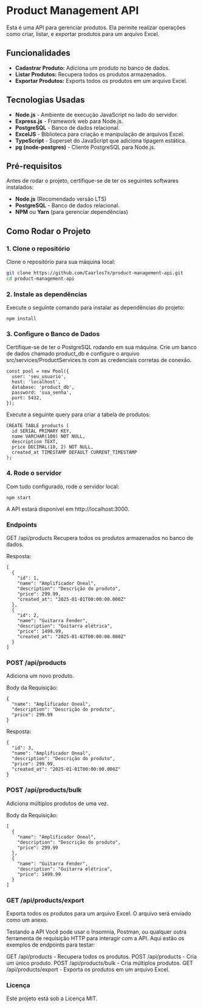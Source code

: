 # Product Management API

Esta é uma API para gerenciar produtos. Ela permite realizar operações como criar, listar, e exportar produtos para um arquivo Excel.

## Funcionalidades

- **Cadastrar Produto:** Adiciona um produto no banco de dados.
- **Listar Produtos:** Recupera todos os produtos armazenados.
- **Exportar Produtos:** Exports todos os produtos em um arquivo Excel.

## Tecnologias Usadas

- **Node.js** - Ambiente de execução JavaScript no lado do servidor.
- **Express.js** - Framework web para Node.js.
- **PostgreSQL** - Banco de dados relacional.
- **ExcelJS** - Biblioteca para criação e manipulação de arquivos Excel.
- **TypeScript** - Superset do JavaScript que adiciona tipagem estática.
- **pg (node-postgres)** - Cliente PostgreSQL para Node.js.

## Pré-requisitos

Antes de rodar o projeto, certifique-se de ter os seguintes softwares instalados:

- **Node.js** (Recomendado versão LTS)
- **PostgreSQL** - Banco de dados relacional.
- **NPM** ou **Yarn** (para gerenciar dependências)

## Como Rodar o Projeto

### 1. Clone o repositório

Clone o repositório para sua máquina local:

```bash
git clone https://github.com/Caarlos7x/product-management-api.git
cd product-management-api
```

### 2. Instale as dependências
Execute o seguinte comando para instalar as dependências do projeto:

```
npm install
```

### 3. Configure o Banco de Dados
Certifique-se de ter o PostgreSQL rodando em sua máquina. Crie um banco de dados chamado product_db e configure o arquivo src/services/ProductServices.ts com as credenciais corretas de conexão.

```
const pool = new Pool({
  user: 'seu_usuario',
  host: 'localhost',
  database: 'product_db',
  password: 'sua_senha',
  port: 5432,
});
```
Execute a seguinte query para criar a tabela de produtos:
```
CREATE TABLE products (
  id SERIAL PRIMARY KEY,
  name VARCHAR(100) NOT NULL,
  description TEXT,
  price DECIMAL(10, 2) NOT NULL,
  created_at TIMESTAMP DEFAULT CURRENT_TIMESTAMP
);
```

### 4. Rode o servidor
Com tudo configurado, rode o servidor local:

```
npm start
```
A API estará disponível em http://localhost:3000.

### Endpoints
GET /api/products
Recupera todos os produtos armazenados no banco de dados.

Resposta:
```
[
  {
    "id": 1,
    "name": "Amplificador Oneal",
    "description": "Descrição do produto",
    "price": 299.99,
    "created_at": "2025-01-01T00:00:00.000Z"
  },
  {
    "id": 2,
    "name": "Guitarra Fender",
    "description": "Guitarra elétrica",
    "price": 1499.99,
    "created_at": "2025-01-02T00:00:00.000Z"
  }
]
```

### POST /api/products
Adiciona um novo produto.

Body da Requisição: 
```
{
  "name": "Amplificador Oneal",
  "description": "Descrição do produto",
  "price": 299.99
}
```

Resposta:
```
{
  "id": 3,
  "name": "Amplificador Oneal",
  "description": "Descrição do produto",
  "price": 299.99,
  "created_at": "2025-01-01T00:00:00.000Z"
}
```

### POST /api/products/bulk
Adiciona múltiplos produtos de uma vez.

Body da Requisição:
```
[
  {
    "name": "Amplificador Oneal",
    "description": "Descrição do produto",
    "price": 299.99
  },
  {
    "name": "Guitarra Fender",
    "description": "Guitarra elétrica",
    "price": 1499.99
  }
]
```

### GET /api/products/export
Exporta todos os produtos para um arquivo Excel. O arquivo será enviado como um anexo.

Testando a API
Você pode usar o Insomnia, Postman, ou qualquer outra ferramenta de requisição HTTP para interagir com a API. Aqui estão os exemplos de endpoints para testar:

GET /api/products - Recupera todos os produtos.
POST /api/products - Cria um único produto.
POST /api/products/bulk - Cria múltiplos produtos.
GET /api/products/export - Exporta os produtos em um arquivo Excel.


### Licença
Este projeto está sob a Licença MIT.
